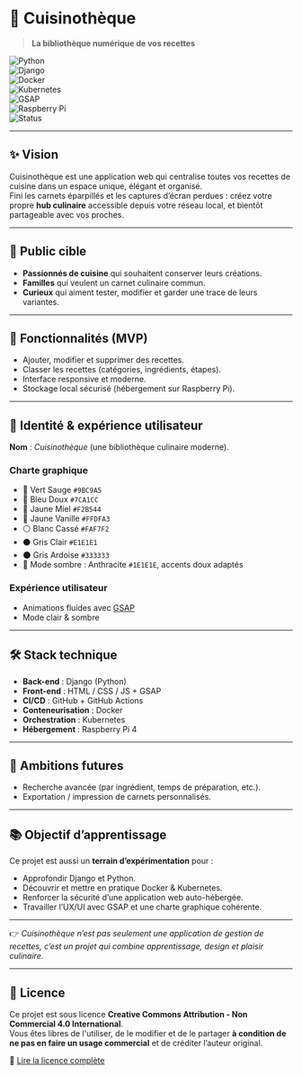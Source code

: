 # 🍳 Cuisinothèque  

> **La bibliothèque numérique de vos recettes**  

  
![Python](https://img.shields.io/badge/Python-3.10-blue?logo=python&logoColor=white)  
![Django](https://img.shields.io/badge/Django-5.0-092E20?logo=django&logoColor=white)  
![Docker](https://img.shields.io/badge/Docker-Containerization-2496ED?logo=docker&logoColor=white)  
![Kubernetes](https://img.shields.io/badge/Kubernetes-Orchestration-326CE5?logo=kubernetes&logoColor=white)  
![GSAP](https://img.shields.io/badge/GSAP-Animations-88CE02?logo=greensock&logoColor=white)  
![Raspberry Pi](https://img.shields.io/badge/Raspberry%20Pi-4B-C51A4A?logo=raspberrypi&logoColor=white)  
![Status](https://img.shields.io/badge/Status-En%20développement-orange)   


---

## ✨ Vision  
Cuisinothèque est une application web qui centralise toutes vos recettes de cuisine dans un espace unique, élégant et organisé.  
Fini les carnets éparpillés et les captures d’écran perdues : créez votre propre **hub culinaire** accessible depuis votre réseau local, et bientôt partageable avec vos proches.  

---

## 👥 Public cible  
- **Passionnés de cuisine** qui souhaitent conserver leurs créations.  
- **Familles** qui veulent un carnet culinaire commun.  
- **Curieux** qui aiment tester, modifier et garder une trace de leurs variantes.  

---

## 🔑 Fonctionnalités (MVP)  
- Ajouter, modifier et supprimer des recettes.  
- Classer les recettes (catégories, ingrédients, étapes).  
- Interface responsive et moderne.  
- Stockage local sécurisé (hébergement sur Raspberry Pi).  

---

## 🎨 Identité & expérience utilisateur  

**Nom** : *Cuisinothèque* (une bibliothèque culinaire moderne).  

### Charte graphique  
- 🌿 Vert Sauge `#9BC9A5`  
- 🔵 Bleu Doux `#7CA1CC`  
- 🍯 Jaune Miel `#F2B544`  
- 🍦 Jaune Vanille `#FFDFA3`  
- ⚪ Blanc Cassé `#FAF7F2`  
- ⚫ Gris Clair `#E1E1E1`  
- 🌑 Gris Ardoise `#333333`  
- 🌙 Mode sombre : Anthracite `#1E1E1E`, accents doux adaptés  

### Expérience utilisateur  
- Animations fluides avec [GSAP](https://greensock.com/gsap/)  
- Mode clair & sombre  

---

## 🛠️ Stack technique  
- **Back-end** : Django (Python)  
- **Front-end** : HTML / CSS / JS + GSAP  
- **CI/CD** : GitHub + GitHub Actions  
- **Conteneurisation** : Docker  
- **Orchestration** : Kubernetes  
- **Hébergement** : Raspberry Pi 4  

---

## 🚀 Ambitions futures  
- Recherche avancée (par ingrédient, temps de préparation, etc.).  
- Exportation / impression de carnets personnalisés.  

---

## 📚 Objectif d’apprentissage  
Ce projet est aussi un **terrain d’expérimentation** pour :  
- Approfondir Django et Python.  
- Découvrir et mettre en pratique Docker & Kubernetes.  
- Renforcer la sécurité d’une application web auto-hébergée.  
- Travailler l’UX/UI avec GSAP et une charte graphique cohérente.  

---

👉 *Cuisinothèque n’est pas seulement une application de gestion de recettes, c’est un projet qui combine apprentissage, design et plaisir culinaire.*  

---

## 📝 Licence

Ce projet est sous licence **Creative Commons Attribution - Non Commercial 4.0 International**.  
Vous êtes libres de l'utiliser, de le modifier et de le partager **à condition de ne pas en faire un usage commercial** et de créditer l’auteur original.

📄 [Lire la licence complète](https://creativecommons.org/licenses/by-nc/4.0/)

